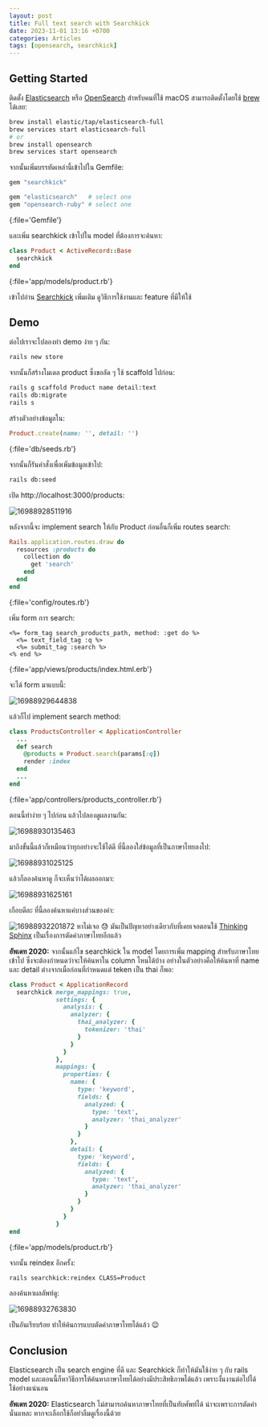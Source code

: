 ```yaml
---
layout: post
title: Full text search with Searchkick
date: 2023-11-01 13:16 +0700
categories: Articles
tags: [opensearch, searchkick]
---
```


## Getting Started

ติดตั้ง [Elasticsearch](https://www.elastic.co/downloads/elasticsearch) หรือ [OpenSearch](https://opensearch.org/downloads.html) สำหรับคนที่ใช้ macOS สามารถติดตั้งโดยใช้ [brew](https://brew.sh/) ได้เลย:

```bash
brew install elastic/tap/elasticsearch-full
brew services start elasticsearch-full
# or
brew install opensearch
brew services start opensearch
```

จากนั้นเพิ่มบรรทัดเหล่านี้เข้าไปใน Gemfile:

```ruby
gem "searchkick"

gem "elasticsearch"   # select one
gem "opensearch-ruby" # select one
```
{:file='Gemfile'}

และเพิ่ม searchkick เข้าไปใน model ที่ต้องการจะค้นหา:

```ruby
class Product < ActiveRecord::Base
  searchkick
end
```
{:file='app/models/product.rb'}

เข้าไปอ่าน [Searchkick](https://github.com/ankane/searchkick) เพิ่มเติม ดูวิธีการใช้งานและ feature ที่มีให้ใช้

## Demo

ต่อไปเราจะไปลองทำ demo ง่าย ๆ กัน:

```bash
rails new store
```

จากนั้นก็สร้างโมเดล product ซึ่งขอลัด ๆ ใช้ scaffold ไปก่อน:

```bash
rails g scaffold Product name detail:text
rails db:migrate
rails s
```

สร้างตัวอย่างข้อมูลใน:

```ruby
Product.create(name: '', detail: '')
```
{:file='db/seeds.rb'}

จากนั้นก็รันคำสั่งเพื่อเพิ่มข้อมูลเข้าไป:

```bash
rails db:seed
```
เปิด http://localhost:3000/products:


![16988928511916](https://i.imgur.com/Z3dnbiv.png)


หลังจากนี้จะ implement search ให้กับ Product ก่อนอื่นก็เพิ่ม routes search:

```ruby
Rails.application.routes.draw do
  resources :products do
    collection do
      get 'search'
    end
  end
end
```
{:file='config/routes.rb'}

เพิ่ม form การ search:

```erb
<%= form_tag search_products_path, method: :get do %>
  <%= text_field_tag :q %>
  <%= submit_tag :search %>
<% end %>
```
{:file='app/views/products/index.html.erb'}

จะได้ form มาแบบนี้:


![16988929644838](https://i.imgur.com/paxMUFn.png)


แล้วก็ไป implement search method:

```ruby
class ProductsController < ApplicationController
  ...
  def search
    @products = Product.search(params[:q])
    render :index
  end
  ...
end
```
{:file='app/controllers/products_controller.rb'}

ตอนนี้ทำง่าย ๆ ไปก่อน แล้วไปลองดูผลงานกัน:


![16988930135463](https://i.imgur.com/tLidcrB.png)


มาถึงขั้นนี้แล้วก็เหมือนว่าทุกอย่างจะใช้ได้ดี ที่นี้ลองใส่ข้อมูลที่เป็นภาษาไทยลงไป:


![16988931025125](https://i.imgur.com/18Grhkl.png)


แล้วก็ลองค้นหาดู ก็จะเห็นว่าได้ผลออกมา:


![16988931625161](https://i.imgur.com/i7f48aY.png)

เกือบดีละ ที่นี้ลองค้นหาแค่บางส่วนของคำ:

![16988932201872](https://i.imgur.com/YS24nY5.png)
หาไม่เจอ 😓 มันเป็นปัญหาอย่างเดียวกับที่เคยเจอตอนใช้ [Thinking Sphinx](http://freelancing-gods.com/thinking-sphinx/) เป็นเรื่องการตัดคำภาษาไทยอีกแล้ว

**อัพเดท 2020:** จากนั้นแก้ไข searchkick ใน model โดยการเพิ่ม mapping สำหรับภาษาไทยเข้าไป ซึ่งจะต้องกำหนดว่าจะให้ค้นหาใน column ไหนได้บ้าง อย่างในตัวอย่างคือให้ค้นหาที่ name และ detail ต่างจากเมื่อก่อนที่กำหนดแต่ teken เป็น thai ก็พอ:

```ruby
class Product < ApplicationRecord
  searchkick merge_mappings: true,
             settings: {
               analysis: {
                 analyzer: {
                   thai_analyzer: {
                     tokenizer: 'thai'
                   }
                 }
               }
             },
             mappings: {
               properties: {
                 name: {
                   type: 'keyword',
                   fields: {
                     analyzed: {
                       type: 'text',
                       analyzer: 'thai_analyzer'
                     }
                   }
                 },
                 detail: {
                   type: 'keyword',
                   fields: {
                     analyzed: {
                       type: 'text',
                       analyzer: 'thai_analyzer'
                     }
                   }
                 }
               }
             }
end
```
{:file='app/models/product.rb'}

จากนั้น reindex อีกครั้ง:

```bash
rails searchkick:reindex CLASS=Product
```

ลองค้นหาผลลัพท์ดู:

![16988932763830](https://i.imgur.com/q7vLWyb.png)

เป็นอันเรียบร้อย ทำให้ค้นการแบบตัดคำภาษาไทยได้แล้ว 😉

## Conclusion

Elasticsearch เป็น search engine ที่ดี และ Searchkick ก็ทำให้มันใช้ง่าย ๆ กับ rails model และตอนนี้ก็หาวิธีการให้ค้นหาภาษาไทยได้อย่างมีประสิทธิภาพได้แล้ว เพราะงั้นงานต่อไปได้ใช้อย่างแน่นอน

**อัพเดท 2020:** Elasticsearch ไม่สามารถค้นหาภาษาไทยที่เป็นทับศัพท์ได้ น่าจะเพราะการตัดคำนั่นแหละ หากจะเลือกใช้ก็อย่าลืมดูเรื่องนี้ด้วย